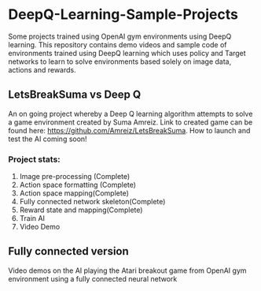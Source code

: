 # DeepQ-Learning-Sample-Projects
Some projects trained using OpenAI gym environments using DeepQ learning. This repository contains demo videos and sample code of environments trained using DeepQ learning which uses policy and Target networks to learn to solve environments based solely on image data, actions and rewards.

## LetsBreakSuma vs Deep Q
An on going project whereby a Deep Q learning algorithm attempts to solve a game environment created by Suma Amreiz. Link to created game can be found here: https://github.com/Amreiz/LetsBreakSuma. How to launch and test the AI coming soon!

### Project stats:
1) Image pre-processing (Complete)
2) Action space formatting (Complete)
3) Action space mapping(Complete)
4) Fully connected network skeleton(Complete)
5) Reward state and mapping(Complete)
6) Train AI
7) Video Demo

## Fully connected version
Video demos on the AI playing the Atari breakout game from OpenAI gym environment using a fully connected neural network


